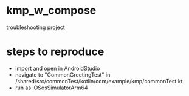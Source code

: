 # kmp_w_compose
troubleshooting project

# steps to reproduce
- import and open in AndroidStudio
- navigate to "CommonGreetingTest" in /shared/src/commonTest/kotlin/com/example/kmp/commonTest.kt
- run as iOSosSimulatorArm64
